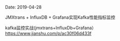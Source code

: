 Date: 2019-04-28

JMXtrans + InfluxDB + Grafana实现Kafka性能指标监控 

kafka监控实战(jmxtrans+InfluxDb+Grafana）https://www.jianshu.com/p/ac30f06d433f